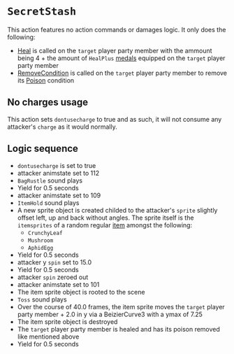 # `SecretStash`

This action features no action commands or damages logic. It only does the following:

- [Heal](../../Actors%20states/Heal.md) is called on the `target` player party member with the ammount being 4 + the amount of `HealPlus` [medals](../../../Enums%20and%20IDs/Medal.md) equipped on the `target` player party member
- [RemoveCondition](../../Actors%20states/Conditions%20methods/RemoveCondition.md) is called on the `target` player party member to remove its [Poison](../../Actors%20states/BattleCondition/Poison.md) condition

## No charges usage
This action sets `dontusecharge` to true and as such, it will not consume any attacker's `charge` as it would normally.

## Logic sequence

- `dontusecharge` is set to true
- attacker animstate set to 112
- `BagRustle` sound plays
- Yield for 0.5 seconds
- attacker animstate set to 109
- `ItemHold` sound plays
- A new sprite object is created childed to the attacker's `sprite` slightly offset left, up and back without angles. The sprite itself is the `itemsprites` of a random regular [item](../../../Enums%20and%20IDs/Items.md) amongst the following:
    - `CrunchyLeaf`
    - `Mushroom`
    - `AphidEgg`
- Yield for 0.5 seconds
- attacker y `spin` set to 15.0
- Yield for 0.5 seconds
- attacker `spin` zeroed out
- attacker animstate set to 101
- The item sprite object is rooted to the scene
- `Toss` sound plays
- Over the course of 40.0 frames, the item sprite moves the `target` player party member + 2.0 in y via a BeizierCurve3 with a ymax of 7.25
- The item sprite object is destroyed
- The `target` player party member is healed and has its poison removed like mentioned above
- Yield for 0.5 seconds
